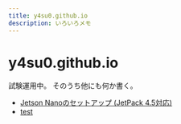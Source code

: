 ```yaml
---
title: y4su0.github.io
description: いろいろメモ
---
```


# y4su0.github.io

試験運用中。
そのうち他にも何か書く。

- [Jetson Nanoのセットアップ (JetPack 4.5対応)](jetson_nano_jp45.html)
- [test](test.html)
